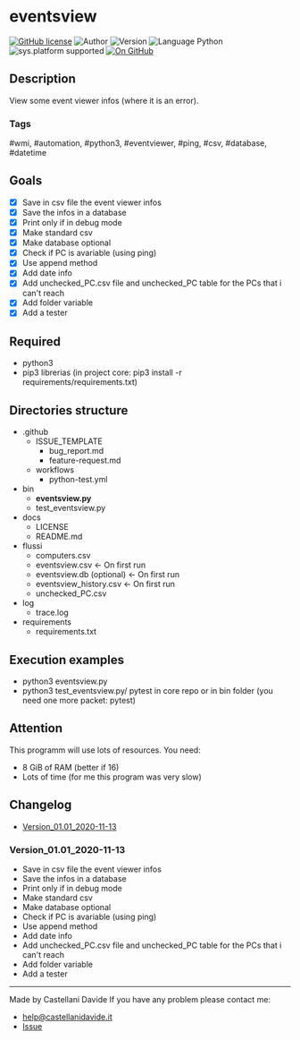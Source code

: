 # eventsview
[![GitHub license](https://img.shields.io/badge/licence-GNU-green?style=flat)](https://github.com/CastellaniDavide/cpp-eventsview/blob/master/LICENSE) ![Author](https://img.shields.io/badge/author-Castellani%20Davide-green?style=flat) ![Version](https://img.shields.io/badge/version-v01.01-blue?style=flat) ![Language Python](https://img.shields.io/badge/language-Python-yellowgreen?style=flat) ![sys.platform supported](https://img.shields.io/badge/OS%20platform%20supported-Windows-blue?style=flat) [![On GitHub](https://img.shields.io/badge/on%20GitHub-True-green?style=flat&logo=github)](https://github.com/CastellaniDavide/eventsview)

## Description
View some event viewer infos (where it is an error).

### Tags
 #wmi, #automation, #python3, #eventviewer, #ping, #csv, #database, #datetime

## Goals
 - [x] Save in csv file the event viewer infos
 - [x] Save the infos in a database
 - [x] Print only if in debug mode
 - [x] Make standard csv
 - [x] Make database optional
 - [x] Check if PC is avariable (using ping)
 - [x] Use append method
 - [x] Add date info
 - [x] Add unchecked_PC.csv file and unchecked_PC table for the PCs that i can't reach
 - [x] Add folder variable
 - [x] Add a tester

## Required
 - python3
 - pip3 librerias (in project core: pip3 install -r requirements/requirements.txt)
 
## Directories structure
 - .github
   - ISSUE_TEMPLATE
     - bug_report.md
     - feature-request.md
   - workflows
     - python-test.yml
 - bin
   - **eventsview.py**
   - test_eventsview.py
 - docs
   - LICENSE
   - README.md
 - flussi
   - computers.csv
   - eventsview.csv <- On first run
   - eventsview.db (optional) <- On first run
   - eventsview_history.csv <- On first run
   - unchecked_PC.csv
 - log
   - trace.log
 - requirements
   - requirements.txt
   
## Execution examples
 - python3 eventsview.py
 - python3 test_eventsview.py/ pytest in core repo or in bin folder (you need one more packet: pytest)

## Attention
This programm will use lots of resources.
You need:
 - 8 GiB of RAM (better if 16)
 - Lots of time (for me this program was very slow)

## Changelog
 - [Version_01.01_2020-11-13](#Version_0101_2020-11-13)

### Version_01.01_2020-11-13
 - Save in csv file the event viewer infos
 - Save the infos in a database
 - Print only if in debug mode
 - Make standard csv
 - Make database optional
 - Check if PC is avariable (using ping)
 - Use append method
 - Add date info
 - Add unchecked_PC.csv file and unchecked_PC table for the PCs that i can't reach
 - Add folder variable
 - Add a tester

---
Made by Castellani Davide 
If you have any problem please contact me:
- help@castellanidavide.it
- [Issue](https://github.com/CastellaniDavide/eventsview/issues)
